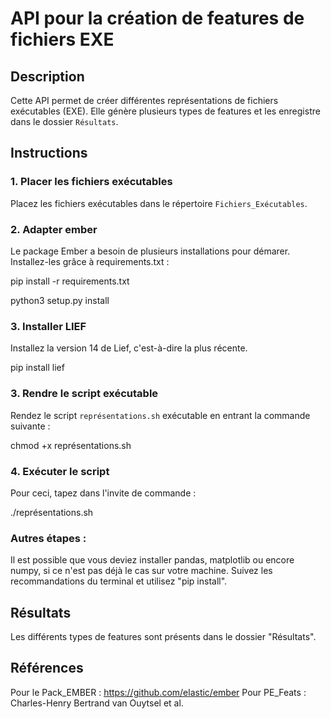 # API pour la création de features de fichiers EXE

## Description

Cette API permet de créer différentes représentations de fichiers exécutables (EXE). Elle génère plusieurs types de features et les enregistre dans le dossier `Résultats`.

## Instructions

### 1. Placer les fichiers exécutables

Placez les fichiers exécutables dans le répertoire `Fichiers_Exécutables`.

### 2. Adapter ember 

Le package Ember a besoin de plusieurs installations pour démarer. Installez-les grâce à requirements.txt :

pip install -r requirements.txt

python3 setup.py install

### 3. Installer LIEF

Installez la version 14 de Lief, c'est-à-dire la plus récente.

pip install lief

### 3. Rendre le script exécutable

Rendez le script `représentations.sh` exécutable en entrant la commande suivante :

chmod +x représentations.sh

### 4. Exécuter le script

Pour ceci, tapez dans l'invite de commande :

./représentations.sh

### Autres étapes :

Il est possible que vous deviez installer pandas, matplotlib ou encore numpy, si ce n'est pas déjà le cas sur votre machine. Suivez les recommandations du terminal et utilisez "pip install".

## Résultats

Les différents types de features sont présents dans le dossier "Résultats".

## Références

Pour le Pack_EMBER : https://github.com/elastic/ember
Pour PE_Feats : Charles-Henry Bertrand van Ouytsel et al.

